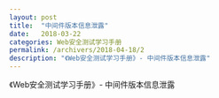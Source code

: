 ```yaml
---
layout: post
title:  "中间件版本信息泄露"
date:   2018-03-22
categories: Web安全测试学习手册
permalink: /archivers/2018-04-18/2
description: "《Web安全测试学习手册》- 中间件版本信息泄露"
---
```


《Web安全测试学习手册》- 中间件版本信息泄露
<!--more-->


